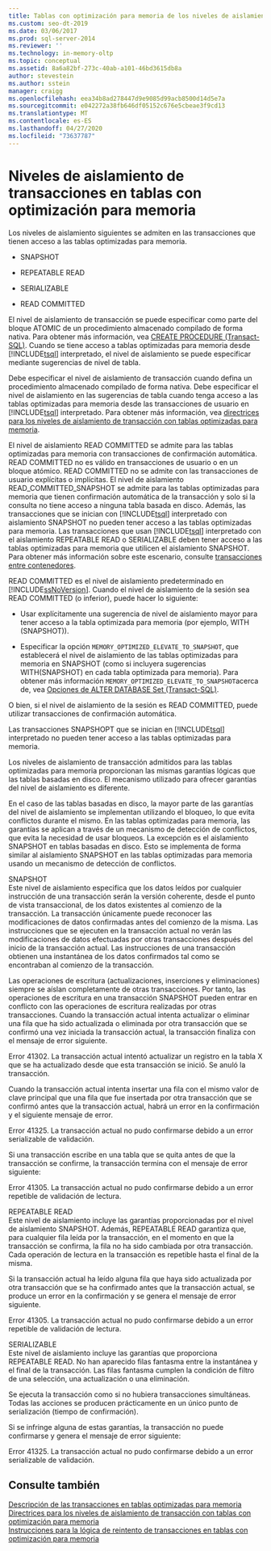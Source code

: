 ```yaml
---
title: Tablas con optimización para memoria de los niveles de aislamiento de transacción | Microsoft Docs
ms.custom: seo-dt-2019
ms.date: 03/06/2017
ms.prod: sql-server-2014
ms.reviewer: ''
ms.technology: in-memory-oltp
ms.topic: conceptual
ms.assetid: 8a6a82bf-273c-40ab-a101-46bd3615db8a
author: stevestein
ms.author: sstein
manager: craigg
ms.openlocfilehash: eea34b8ad278447d9e9085d99acb8500d14d5e7a
ms.sourcegitcommit: e042272a38fb646df05152c676e5cbeae3f9cd13
ms.translationtype: MT
ms.contentlocale: es-ES
ms.lasthandoff: 04/27/2020
ms.locfileid: "73637787"
---
```

# <a name="transaction-isolation-levels-in-memory-optimized-tables"></a>Niveles de aislamiento de transacciones en tablas con optimización para memoria

  Los niveles de aislamiento siguientes se admiten en las transacciones que tienen acceso a las tablas optimizadas para memoria.  
  
-   SNAPSHOT  
  
-   REPEATABLE READ  
  
-   SERIALIZABLE  
  
-   READ COMMITTED  
  
 El nivel de aislamiento de transacción se puede especificar como parte del bloque ATOMIC de un procedimiento almacenado compilado de forma nativa. Para obtener más información, vea [CREATE PROCEDURE &#40;Transact-SQL&#41;](/sql/t-sql/statements/create-procedure-transact-sql). Cuando se tiene acceso a tablas optimizadas para memoria desde [!INCLUDE[tsql](../includes/tsql-md.md)] interpretado, el nivel de aislamiento se puede especificar mediante sugerencias de nivel de tabla.  
  
 Debe especificar el nivel de aislamiento de transacción cuando defina un procedimiento almacenado compilado de forma nativa. Debe especificar el nivel de aislamiento en las sugerencias de tabla cuando tenga acceso a las tablas optimizadas para memoria desde las transacciones de usuario en [!INCLUDE[tsql](../includes/tsql-md.md)] interpretado. Para obtener más información, vea [directrices para los niveles de aislamiento de transacción con tablas optimizadas para memoria](../relational-databases/in-memory-oltp/memory-optimized-tables.md).  
  
 El nivel de aislamiento READ COMMITTED se admite para las tablas optimizadas para memoria con transacciones de confirmación automática. READ COMMITTED no es válido en transacciones de usuario o en un bloque atómico. READ COMMITTED no se admite con las transacciones de usuario explícitas o implícitas. El nivel de aislamiento READ_COMMITTED_SNAPSHOT se admite para las tablas optimizadas para memoria que tienen confirmación automática de la transacción y solo si la consulta no tiene acceso a ninguna tabla basada en disco. Además, las transacciones que se inician con [!INCLUDE[tsql](../includes/tsql-md.md)] interpretado con aislamiento SNAPSHOT no pueden tener acceso a las tablas optimizadas para memoria. Las transacciones que usan [!INCLUDE[tsql](../includes/tsql-md.md)] interpretado con el aislamiento REPEATABLE READ o SERIALIZABLE deben tener acceso a las tablas optimizadas para memoria que utilicen el aislamiento SNAPSHOT. Para obtener más información sobre este escenario, consulte [transacciones entre contenedores](cross-container-transactions.md).  
  
 READ COMMITTED es el nivel de aislamiento predeterminado en [!INCLUDE[ssNoVersion](../includes/ssnoversion-md.md)]. Cuando el nivel de aislamiento de la sesión sea READ COMMITTED (o inferior), puede hacer lo siguiente:  
  
-   Usar explícitamente una sugerencia de nivel de aislamiento mayor para tener acceso a la tabla optimizada para memoria (por ejemplo, WITH (SNAPSHOT)).  
  
-   Especificar la opción `MEMORY_OPTIMIZED_ELEVATE_TO_SNAPSHOT`, que establecerá el nivel de aislamiento de las tablas optimizadas para memoria en SNAPSHOT (como si incluyera sugerencias WITH(SNAPSHOT) en cada tabla optimizada para memoria). Para obtener más información `MEMORY_OPTIMIZED_ELEVATE_TO_SNAPSHOT`acerca de, vea [Opciones de ALTER DATABASE Set &#40;Transact-SQL&#41;](/sql/t-sql/statements/alter-database-transact-sql-set-options).  
  
 O bien, si el nivel de aislamiento de la sesión es READ COMMITTED, puede utilizar transacciones de confirmación automática.  
  
 Las transacciones SNAPSHOPT que se inician en [!INCLUDE[tsql](../includes/tsql-md.md)] interpretado no pueden tener acceso a las tablas optimizadas para memoria.  
  
 Los niveles de aislamiento de transacción admitidos para las tablas optimizadas para memoria proporcionan las mismas garantías lógicas que las tablas basadas en disco. El mecanismo utilizado para ofrecer garantías del nivel de aislamiento es diferente.  
  
 En el caso de las tablas basadas en disco, la mayor parte de las garantías del nivel de aislamiento se implementan utilizando el bloqueo, lo que evita conflictos durante el mismo. En las tablas optimizadas para memoria, las garantías se aplican a través de un mecanismo de detección de conflictos, que evita la necesidad de usar bloqueos. La excepción es el aislamiento SNAPSHOT en tablas basadas en disco. Esto se implementa de forma similar al aislamiento SNAPSHOT en las tablas optimizadas para memoria usando un mecanismo de detección de conflictos.  
  
 SNAPSHOT  
 Este nivel de aislamiento especifica que los datos leídos por cualquier instrucción de una transacción serán la versión coherente, desde el punto de vista transaccional, de los datos existentes al comienzo de la transacción. La transacción únicamente puede reconocer las modificaciones de datos confirmadas antes del comienzo de la misma. Las instrucciones que se ejecuten en la transacción actual no verán las modificaciones de datos efectuadas por otras transacciones después del inicio de la transacción actual. Las instrucciones de una transacción obtienen una instantánea de los datos confirmados tal como se encontraban al comienzo de la transacción.  
  
 Las operaciones de escritura (actualizaciones, inserciones y eliminaciones) siempre se aíslan completamente de otras transacciones. Por tanto, las operaciones de escritura en una transacción SNAPSHOT pueden entrar en conflicto con las operaciones de escritura realizadas por otras transacciones. Cuando la transacción actual intenta actualizar o eliminar una fila que ha sido actualizada o eliminada por otra transacción que se confirmó una vez iniciada la transacción actual, la transacción finaliza con el mensaje de error siguiente.  
  
 Error 41302. La transacción actual intentó actualizar un registro en la tabla X que se ha actualizado desde que esta transacción se inició. Se anuló la transacción.  
  
 Cuando la transacción actual intenta insertar una fila con el mismo valor de clave principal que una fila que fue insertada por otra transacción que se confirmó antes que la transacción actual, habrá un error en la confirmación y el siguiente mensaje de error.  
  
 Error 41325. La transacción actual no pudo confirmarse debido a un error serializable de validación.  
  
 Si una transacción escribe en una tabla que se quita antes de que la transacción se confirme, la transacción termina con el mensaje de error siguiente:  
  
 Error 41305. La transacción actual no pudo confirmarse debido a un error repetible de validación de lectura.  
  
 REPEATABLE READ  
 Este nivel de aislamiento incluye las garantías proporcionadas por el nivel de aislamiento SNAPSHOT. Además, REPEATABLE READ garantiza que, para cualquier fila leída por la transacción, en el momento en que la transacción se confirma, la fila no ha sido cambiada por otra transacción. Cada operación de lectura en la transacción es repetible hasta el final de la misma.  
  
 Si la transacción actual ha leído alguna fila que haya sido actualizada por otra transacción que se ha confirmado antes que la transacción actual, se produce un error en la confirmación y se genera el mensaje de error siguiente.  
  
 Error 41305. La transacción actual no pudo confirmarse debido a un error repetible de validación de lectura.  
  
 SERIALIZABLE  
 Este nivel de aislamiento incluye las garantías que proporciona REPEATABLE READ. No han aparecido filas fantasma entre la instantánea y el final de la transacción. Las filas fantasma cumplen la condición de filtro de una selección, una actualización o una eliminación.  
  
 Se ejecuta la transacción como si no hubiera transacciones simultáneas. Todas las acciones se producen prácticamente en un único punto de serialización (tiempo de confirmación).  
  
 Si se infringe alguna de estas garantías, la transacción no puede confirmarse y genera el mensaje de error siguiente:  
  
 Error 41325. La transacción actual no pudo confirmarse debido a un error serializable de validación.  
  
## <a name="see-also"></a>Consulte también  
 [Descripción de las transacciones en tablas optimizadas para memoria](../../2014/database-engine/understanding-transactions-on-memory-optimized-tables.md)   
 [Directrices para los niveles de aislamiento de transacción con tablas con optimización para memoria](../relational-databases/in-memory-oltp/memory-optimized-tables.md)   
 [Instrucciones para la lógica de reintento de transacciones en tablas con optimización para memoria](../../2014/database-engine/guidelines-for-retry-logic-for-transactions-on-memory-optimized-tables.md)  
  
  
